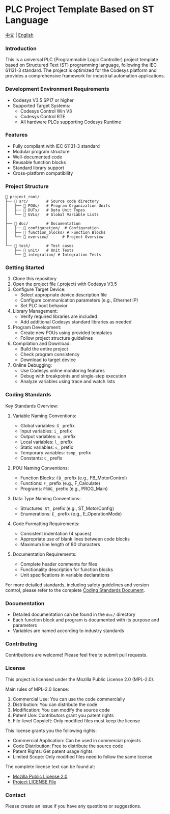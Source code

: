 # PLC Project Template Based on ST Language

[中文](./README_CN.md) | [English](./README_EN.md)

### Introduction
This is a universal PLC (Programmable Logic Controller) project template based on Structured Text (ST) programming language, following the IEC 61131-3 standard. The project is optimized for the Codesys platform and provides a comprehensive framework for industrial automation applications.

### Development Environment Requirements
- Codesys V3.5 SP17 or higher
- Supported Target Systems:
  - Codesys Control Win V3
  - Codesys Control RTE
  - All hardware PLCs supporting Codesys Runtime

### Features
- Fully compliant with IEC 61131-3 standard
- Modular program structure
- Well-documented code
- Reusable function blocks
- Standard library support
- Cross-platform compatibility

### Project Structure
```
📁 project_root/
├── 📁 src/        # Source code directory
│   ├── 📁 POUs/   # Program Organization Units
│   ├── 📁 DUTs/   # Data Unit Types
│   └── 📁 GVLs/   # Global Variable Lists
│
├── 📁 doc/        # Documentation
│   ├── 📁 configuration/  # Configuration
│   ├── 📁 function_blocks/ # Function Blocks
│   └── 📁 overview/      # Project Overview
│
└── 📁 test/       # Test cases
    ├── 📁 unit/   # Unit Tests
    └── 📁 integration/ # Integration Tests
```

### Getting Started
1. Clone this repository
2. Open the project file (.project) with Codesys V3.5
3. Configure Target Device:
   - Select appropriate device description file
   - Configure communication parameters (e.g., Ethernet IP)
   - Set PLC boot behavior
4. Library Management:
   - Verify required libraries are included
   - Add additional Codesys standard libraries as needed
5. Program Development:
   - Create new POUs using provided templates
   - Follow project structure guidelines
6. Compilation and Download:
   - Build the entire project
   - Check program consistency
   - Download to target device
7. Online Debugging:
   - Use Codesys online monitoring features
   - Debug with breakpoints and single-step execution
   - Analyze variables using trace and watch lists

### Coding Standards
Key Standards Overview:

1. Variable Naming Conventions:
   - Global variables: `G_` prefix
   - Input variables: `i_` prefix
   - Output variables: `o_` prefix
   - Local variables: `l_` prefix
   - Static variables: `s_` prefix
   - Temporary variables: `temp_` prefix
   - Constants: `C_` prefix

2. POU Naming Conventions:
   - Function Blocks: `FB_` prefix (e.g., FB_MotorControl)
   - Functions: `F_` prefix (e.g., F_Calculate)
   - Programs: `PROG_` prefix (e.g., PROG_Main)

3. Data Type Naming Conventions:
   - Structures: `ST_` prefix (e.g., ST_MotorConfig)
   - Enumerations: `E_` prefix (e.g., E_OperationMode)

4. Code Formatting Requirements:
   - Consistent indentation (4 spaces)
   - Appropriate use of blank lines between code blocks
   - Maximum line length of 80 characters

5. Documentation Requirements:
   - Complete header comments for files
   - Functionality description for function blocks
   - Unit specifications in variable declarations

For more detailed standards, including safety guidelines and version control, please refer to the complete [Coding Standards Document](./src/STANDARDS_EN.md).

### Documentation
- Detailed documentation can be found in the `doc/` directory
- Each function block and program is documented with its purpose and parameters
- Variables are named according to industry standards

### Contributing
Contributions are welcome! Please feel free to submit pull requests.

### License
This project is licensed under the Mozilla Public License 2.0 (MPL-2.0).

Main rules of MPL-2.0 license:
1. Commercial Use: You can use the code commercially
2. Distribution: You can distribute the code
3. Modification: You can modify the source code
4. Patent Use: Contributors grant you patent rights
5. File-level Copyleft: Only modified files must keep the license

This license grants you the following rights:
- Commercial Application: Can be used in commercial projects
- Code Distribution: Free to distribute the source code
- Patent Rights: Get patent usage rights
- Limited Scope: Only modified files need to follow the same license

The complete license text can be found at:
- [Mozilla Public License 2.0](https://www.mozilla.org/en-US/MPL/2.0/)
- [Project LICENSE File](./LICENSE)

### Contact
Please create an issue if you have any questions or suggestions.